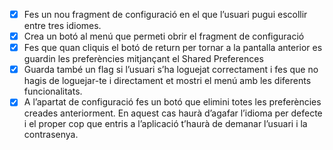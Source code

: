 - [X] Fes un nou fragment de configuració en el que l’usuari pugui escollir entre tres idiomes.
- [X] Crea un botó al menú que permeti obrir el fragment de configuració
- [X] Fes que quan cliquis el botó de return per tornar a la pantalla anterior es guardin les preferències mitjançant el Shared Preferences
- [X] Guarda també un flag si l’usuari s’ha loguejat correctament i fes que no hagis de loguejar-te i directament et mostri el menú amb les diferents funcionalitats.
- [X] A l’apartat de configuració fes un botó que elimini totes les preferències creades anteriorment. En aquest cas haurà d’agafar l’idioma per defecte i el proper cop que entris a l’aplicació t’haurà de demanar l’usuari i la contrasenya.
